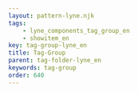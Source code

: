 ```yaml
---
layout: pattern-lyne.njk
tags: 
    - lyne_components_tag_group_en
    - showitem_en
key: tag-group-lyne_en
title: Tag-Group
parent: tag-folder-lyne_en
keywords: tag-group
order: 640
---
```


